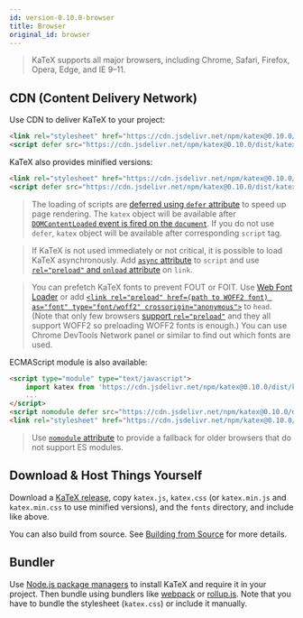 ```yaml
---
id: version-0.10.0-browser
title: Browser
original_id: browser
---
```

> KaTeX supports all major browsers, including Chrome, Safari, Firefox, Opera, Edge, and IE 9–11.

## CDN (Content Delivery Network)
Use CDN to deliver KaTeX to your project:

```html
<link rel="stylesheet" href="https://cdn.jsdelivr.net/npm/katex@0.10.0/dist/katex.css" integrity="sha384-xNwWFq3SIvM4dq/1RUyWumk8nj/0KFg4TOnNcfzUU4X2gNn3WoRML69gO7waf3xh" crossorigin="anonymous">
<script defer src="https://cdn.jsdelivr.net/npm/katex@0.10.0/dist/katex.js" integrity="sha384-UP7zD+aGyuDvxWQEDSRYcvoTxJSD82C6VvuEBktJZGo25CVhDstY9sCDHvyceo9L" crossorigin="anonymous"></script>
```

KaTeX also provides minified versions:

```html
<link rel="stylesheet" href="https://cdn.jsdelivr.net/npm/katex@0.10.0/dist/katex.min.css" integrity="sha384-9eLZqc9ds8eNjO3TmqPeYcDj8n+Qfa4nuSiGYa6DjLNcv9BtN69ZIulL9+8CqC9Y" crossorigin="anonymous">
<script defer src="https://cdn.jsdelivr.net/npm/katex@0.10.0/dist/katex.min.js" integrity="sha384-K3vbOmF2BtaVai+Qk37uypf7VrgBubhQreNQe9aGsz9lB63dIFiQVlJbr92dw2Lx" crossorigin="anonymous"></script>
```

> The loading of scripts are [deferred using `defer` attribute](https://developer.mozilla.org/en/HTML/Element/script#Attributes)
to speed up page rendering. The `katex` object will be available after
[`DOMContentLoaded` event is fired on the `document`](https://developer.mozilla.org/ko/docs/Web/Reference/Events/DOMContentLoaded).
If you do not use `defer`, `katex` object will be available after corresponding
`script` tag.

> If KaTeX is not used immediately or not critical, it is possible to load KaTeX
asynchronously. Add [`async` attribute](https://developer.mozilla.org/en/HTML/Element/script#Attributes)
to `script` and use [`rel="preload"` and `onload` attribute](https://github.com/filamentgroup/loadCSS)
on `link`.

> You can prefetch KaTeX fonts to prevent FOUT or FOIT. Use [Web Font Loader](https://github.com/typekit/webfontloader)
or add [`<link rel="preload" href=(path to WOFF2 font) as="font" type="font/woff2" crossorigin="anonymous">`](https://developer.mozilla.org/en-US/docs/Web/HTML/Preloading_content)
to `head`. (Note that only few browsers [support `rel="preload"`](https://caniuse.com/#feat=link-rel-preload)
and they all support WOFF2 so preloading WOFF2 fonts is enough.) You can use
Chrome DevTools Network panel or similar to find out which fonts are used.

ECMAScript module is also available:

```html
<script type="module" type="text/javascript">
    import katex from 'https://cdn.jsdelivr.net/npm/katex@0.10.0/dist/katex.mjs';
    ...
</script>
<script nomodule defer src="https://cdn.jsdelivr.net/npm/katex@0.10.0/dist/katex.js" integrity="sha384-UP7zD+aGyuDvxWQEDSRYcvoTxJSD82C6VvuEBktJZGo25CVhDstY9sCDHvyceo9L" crossorigin="anonymous"></script>
<link rel="stylesheet" href="https://cdn.jsdelivr.net/npm/katex@0.10.0/dist/katex.css" integrity="sha384-xNwWFq3SIvM4dq/1RUyWumk8nj/0KFg4TOnNcfzUU4X2gNn3WoRML69gO7waf3xh" crossorigin="anonymous">
```

> Use [`nomodule` attribute](https://developer.mozilla.org/en/HTML/Element/script#Attributes)
to provide a fallback for older browsers that do not support ES modules.

## Download & Host Things Yourself
Download a [KaTeX release](https://github.com/Khan/KaTeX/releases),
copy `katex.js`, `katex.css`
(or `katex.min.js` and `katex.min.css` to use minified versions),
and the `fonts` directory, and include like above.

You can also build from source. See [Building from Source](node.md#building-from-source)
for more details.

## Bundler
Use [Node.js package managers](node.md) to install KaTeX and require it in your
project. Then bundle using bundlers like [webpack](https://webpack.js.org/) or
[rollup.js](https://rollupjs.org/). Note that you have to bundle the stylesheet
(`katex.css`) or include it manually.
